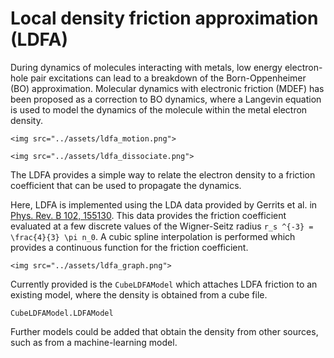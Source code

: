 # Local density friction approximation (LDFA)

During dynamics of molecules interacting with metals, low energy electron-hole pair
excitations can lead to a breakdown of the Born-Oppenheimer (BO) approximation.
Molecular dynamics with electronic friction (MDEF) has been proposed as a correction to
BO dynamics, where a Langevin equation is used to model the dynamics of the molecule
within the metal electron density.

```@raw html
<img src="../assets/ldfa_motion.png">
```
```@raw html
<img src="../assets/ldfa_dissociate.png">
```

The LDFA provides a simple way to relate the electron density to a friction coefficient
that can be used to propagate the dynamics.

Here, LDFA is implemented using the LDA data provided by Gerrits et al. in
[Phys. Rev. B 102, 155130](https://doi.org/10.1103/PhysRevB.102.155130).
This data provides the friction coefficient evaluated at a few discrete values of
the Wigner-Seitz radius ``r_s ^{-3} = \frac{4}{3} \pi n_0``.
A cubic spline interpolation is performed which provides a continuous function
for the friction coefficient. 

```@raw html
<img src="../assets/ldfa_graph.png">
```

Currently provided is the `CubeLDFAModel` which attaches LDFA friction to an existing
model, where the density is obtained from a cube file.
```@docs 
CubeLDFAModel.LDFAModel
```
Further models could be added that obtain the density from other sources, such as from
a machine-learning model.
